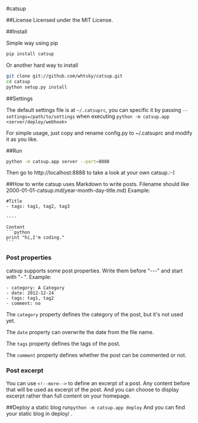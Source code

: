 #catsup

##License
Licensed under the MIT License.

##Install

Simple way using pip

```bash
pip install catsup
```

Or another hard way to install

```bash
git clone git://github.com/whtsky/catsup.git
cd catsup
python setup.py install
```

##Settings

The default settings file is at `~/.catsuprc`, you can specific it by passing `--settings=/path/to/settings` when executing `python -m catsup.app <server/deploy/webhook>`

For simple usage, just copy and rename config.py to ~/.catsuprc and modify it as you like.

##Run
```bash
python -m catsup.app server --port=8888
```

Then go to http://localhost:8888 to take a look at your own catsup.:-)

##How to write
catsup uses Markdown to write posts.
Filename should like 2000-01-01-catsup.md(year-month-day-title.md)
Example:

	#Title
	- tags: tag1, tag2, tag3
	
	----
	
	Content
	```python
	print "hi,I'm coding."
	```

### Post properties
catsup supports some post properties. Write them before "---" and start with "- ".
Example:

    - category: A Category
    - date: 2012-12-24
    - tags: tag1, tag2
    - comment: no

The `category` property defines the category of the post, but it's not used yet.

The `date` property can overwrite the date from the file name.

The `tags` property defines the tags of the post.

The `comment` property defines whether the post can be commented or not.

### Post excerpt
You can use `<!--more-->` to define an excerpt of a post. Any content before that will be used as excerpt of the post. And you can choose to display excerpt rather than full content on your homepage.

##Deploy a static blog
run`python -m catsup.app deploy`
And you can find your static blog in deploy/ .